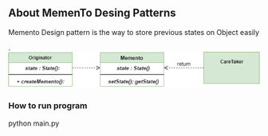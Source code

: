 <h2>About MemenTo Desing Patterns</h2>

  <p>Memento Design pattern is the way to store previous states on Object
  easily</p>.

  <img src="Memento-UML-Diagram.png"/>

<h3> How to run program </h3>

  python main.py


